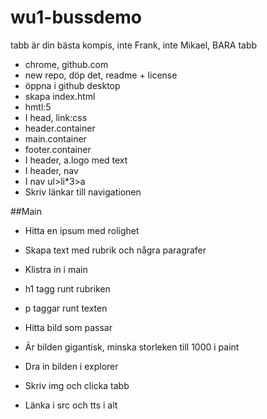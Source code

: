 # wu1-bussdemo

tabb är din bästa kompis, inte Frank, inte Mikael, BARA tabb

- chrome, github.com
- new repo, döp det, readme + license
- öppna i github desktop
- skapa index.html
- hmtl:5
- I head, link:css
- header.container
- main.container
- footer.container
- I header, a.logo med text
- I header, nav
- I nav ul>li*3>a
- Skriv länkar till navigationen

##Main

- Hitta en ipsum med rolighet
- Skapa text med rubrik och några paragrafer
- Klistra in i main
- h1 tagg runt rubriken
- p taggar runt texten

- Hitta bild som passar
- Är bilden gigantisk, minska storleken till 1000 i paint
- Dra in bilden i explorer
- Skriv img och clicka tabb
- Länka i src och tts i alt